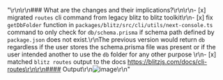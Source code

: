 "<!--\r\nThanks for opening a PR! Your contribution is much appreciated.\r\nTo make sure your PR is handled as smoothly as possible please:\r\n - Link issue via \"Closes #[issue_number]\r\n - Choose & follow the right checklist for the change that you're making:\r\n-->\r\n\r\n### What are the changes and their implications?\r\n\r\n- [x] migrated ```routes``` cli command from legacy blitz to blitz toolkit\r\n- [x] fix ```getDbFolder``` function in ```packages/blitz/src/cli/utils/next-console.ts``` command  to only check for ```db/schema.prisma``` if schema path defined by ```package.json``` does not exist.\r\nThe previous version would return ```db``` regardless if the user stores the schema.prisma file was present or if the user intended another to use the ```db``` folder for any other purpose \r\n- [x] matched ```blitz routes``` output to the docs https://blitzjs.com/docs/cli-routes\r\n\r\n#### Output\r\n![image](https://user-images.githubusercontent.com/83594610/194706463-d114bb64-9644-4837-a622-eb39cedc368f.png)\r\n"